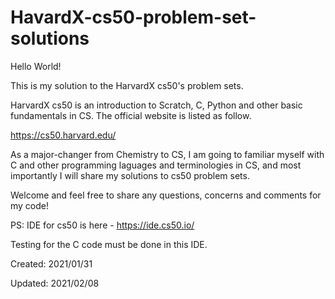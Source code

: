 # HavardX-cs50-problem-set-solutions

Hello World!

This is my solution to the HarvardX cs50's problem sets. 

HarvardX cs50 is an introduction to Scratch, C, Python and other basic fundamentals in CS. The official website is listed as follow.

https://cs50.harvard.edu/


As a major-changer from Chemistry to CS, I am going to familiar myself with C and other programming laguages and terminologies in CS, and most importantly I will share my solutions to cs50 problem sets. 

Welcome and feel free to share any questions, concerns and comments for my code! 


PS: IDE for cs50 is here - https://ide.cs50.io/

Testing for the C code must be done in this IDE.

Created: 2021/01/31

Updated: 2021/02/08
